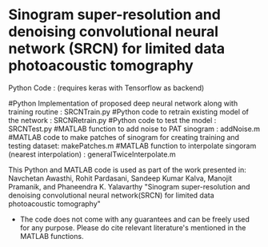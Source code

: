 # Sinogram super-resolution and denoising convolutional neural network (SRCN) for limited data photoacoustic tomography

Python Code : (requires keras with Tensorflow as backend)

#Python Implementation of proposed deep neural network along with training routine : SRCNTrain.py
#Python code to retrain existing model of the network : SRCNRetrain.py
#Python code to test the model : SRCNTest.py
#MATLAB function to add noise to PAT sinogram : addNoise.m
#MATLAB code to make patches of sinogram for creating training and testing dataset: makePatches.m
#MATLAB function to interpolate singoram (nearest interpolation) : generalTwiceInterpolate.m

This Python and MATLAB code is used as part of the work presented in:
Navchetan Awasthi, Rohit Pardasani, Sandeep Kumar Kalva, Manojit Pramanik, and Phaneendra K. Yalavarthy  "Sinogram super-resolution and denoising convolutional neural network(SRCN) for limited data photoacoustic tomography"

* The code does not come with any guarantees and can be freely used for any purpose. Please do cite relevant literature's mentioned in the MATLAB functions.
